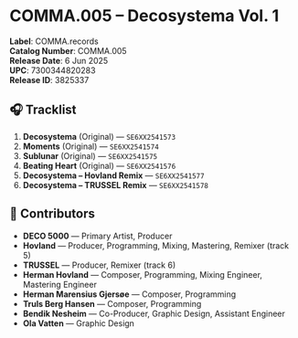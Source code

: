 # COMMA.005 – Decosystema Vol. 1

**Label**: COMMA.records  
**Catalog Number**: COMMA.005  
**Release Date**: 6 Jun 2025  
**UPC**: 7300344820283  
**Release ID**: 3825337  

## 🎧 Tracklist

1. **Decosystema** (Original) — `SE6XX2541573`  
2. **Moments** (Original) — `SE6XX2541574`  
3. **Sublunar** (Original) — `SE6XX2541575`  
4. **Beating Heart** (Original) — `SE6XX2541576`  
5. **Decosystema – Hovland Remix** — `SE6XX2541577`  
6. **Decosystema – TRUSSEL Remix** — `SE6XX2541578`

## 👥 Contributors

- **DECO 5000** — Primary Artist, Producer  
- **Hovland** — Producer, Programming, Mixing, Mastering, Remixer (track 5)  
- **TRUSSEL** — Producer, Remixer (track 6)  
- **Herman Hovland** — Composer, Programming, Mixing Engineer, Mastering Engineer  
- **Herman Marensius Gjersøe** — Composer, Programming  
- **Truls Berg Hansen** — Composer, Programming  
- **Bendik Nesheim** — Co-Producer, Graphic Design, Assistant Engineer  
- **Ola Vatten** — Graphic Design
